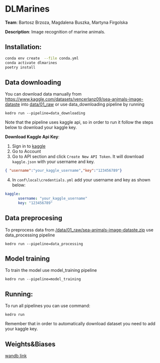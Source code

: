# DLMarines 
**Team**: Bartosz Brzoza, Magdalena Buszka, Martyna Firgolska

**Description**: Image recognition of marine animals.

## Installation:
```bash
conda env create  --file conda.yml
conda activate dlmarines
poetry install
```

## Data downloading
You can download data manually from https://www.kaggle.com/datasets/vencerlanz09/sea-animals-image-dataste into [data/01_raw](./data/01_raw) or use data_downloading pipeline by running
```
kedro run --pipeline=data_downloading
```
Note that the pipeline uses kaggle api, so in order to run it follow the steps below to download your kaggle key.

**Download Kaggle Api Key**:
1. Sign in to [kaggle](https://www.kaggle.com/)
2. Go to Account
3. Go to API section and click `Create New API Token`. It will download `kaggle.json` with your username and key.
```json
{ "username":"your_kaggle_username","key":"123456789"}
```
4. In `conf\local\credentials.yml` add your username and key as shown below:
```yml
kaggle:
      username: "your_kaggle_username"
      key: "123456789"
```
## Data preprocesing
To preprocess data from [/data/01_raw/sea-animals-image-dataste.zip](./data/01_raw/sea-animals-image-dataste.zip) use data_processing pipeline
```
kedro run --pipeline=data_processing
```
## Model training
To train the model use model_training pipeline
```
kedro run --pipeline=model_training
```

## Running:
To run all pipelines you can use command:
```
kedro run
```
Remember that in order to automatically download dataset you need to add your kaggle key.

## Weights&Biases
[wandb link](https://wandb.ai/barrybbenson/dlmarines/reports/Training-of-DLMarines-project--Vmlldzo0MTI0Nzc0)
